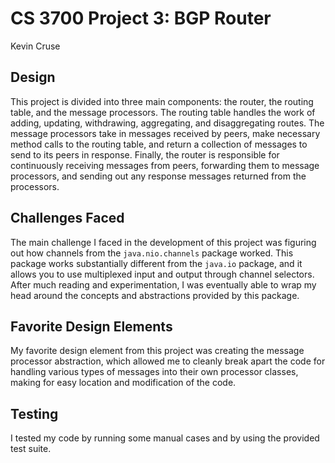 # CS 3700 Project 3: BGP Router
Kevin Cruse

## Design
This project is divided into three main components: the router, the routing table, and the message processors. The
routing table handles the work of adding, updating, withdrawing, aggregating, and disaggregating routes. The message
processors take in messages received by peers, make necessary method calls to the routing table, and return a
collection of messages to send to its peers in response. Finally, the router is responsible for continuously receiving
messages from peers, forwarding them to message processors, and sending out any response messages returned from the
processors.

## Challenges Faced
The main challenge I faced in the development of this project was figuring out how channels from the `java.nio.channels`
package worked. This package works substantially different from the `java.io` package, and it allows you to use
multiplexed input and output through channel selectors. After much reading and experimentation, I was eventually able to
wrap my head around the concepts and abstractions provided by this package.

## Favorite Design Elements
My favorite design element from this project was creating the message processor abstraction, which allowed me to 
cleanly break apart the code for handling various types of messages into their own processor classes, making for easy
location and modification of the code.

## Testing
I tested my code by running some manual cases and by using the provided test suite.
